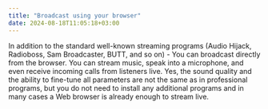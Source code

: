 ```yaml
---
title: "Broadcast using your browser"
date: 2024-08-18T11:05:18+03:00
---
```


In addition to the standard well-known streaming programs (Audio Hijack, Radioboss, Sam Broadcaster, BUTT, and so on) - You can broadcast directly from the browser. You can stream music, speak into a microphone, and even receive incoming calls from listeners live. Yes, the sound quality and the ability to fine-tune all parameters are not the same as in professional programs, but you do not need to install any additional programs and in many cases a Web browser is already enough to stream live.

